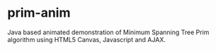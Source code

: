 # prim-anim
Java based animated demonstration of Minimum Spanning Tree Prim algorithm using HTML5 Canvas, Javascript and AJAX.
